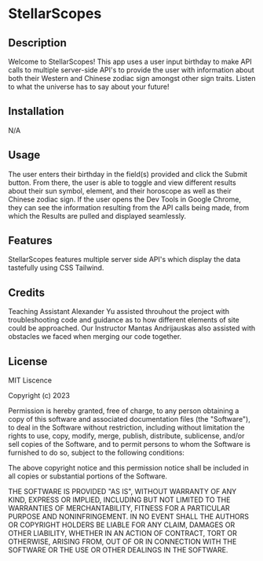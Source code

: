 # StellarScopes

## Description

Welcome to StellarScopes! This app uses a user input birthday to make API calls to multiple server-side API's to provide the user with information about both their Western and Chinese zodiac sign amongst other sign traits. Listen to what the universe has to say about your future!

## Installation

N/A

## Usage

The user enters their birthday in the field(s) provided and click the Submit button. From there, the user is able to toggle and view different results about their sun symbol, element, and their horoscope as well as their Chinese zodiac sign. If the user opens the Dev Tools in Google Chrome, they can see the information resulting from the API calls being made, from which the Results are pulled and displayed seamlessly.

## Features
StellarScopes features multiple server side API's which display the data tastefully using CSS Tailwind.



## Credits

Teaching Assistant Alexander Yu assisted throuhout the project with troubleshooting code and guidance as to how different elements of site could be approached. Our Instructor Mantas Andrijauskas also assisted with obstacles we faced when merging our code together. 

## License

MIT Liscence

Copyright (c) 2023

Permission is hereby granted, free of charge, to any person obtaining a copy of this software and associated documentation files (the "Software"), to deal in the Software without restriction, including without limitation the rights to use, copy, modify, merge, publish, distribute, sublicense, and/or sell copies of the Software, and to permit persons to whom the Software is furnished to do so, subject to the following conditions:

The above copyright notice and this permission notice shall be included in all copies or substantial portions of the Software.

THE SOFTWARE IS PROVIDED "AS IS", WITHOUT WARRANTY OF ANY KIND, EXPRESS OR IMPLIED, INCLUDING BUT NOT LIMITED TO THE WARRANTIES OF MERCHANTABILITY, FITNESS FOR A PARTICULAR PURPOSE AND NONINFRINGEMENT. IN NO EVENT SHALL THE AUTHORS OR COPYRIGHT HOLDERS BE LIABLE FOR ANY CLAIM, DAMAGES OR OTHER LIABILITY, WHETHER IN AN ACTION OF CONTRACT, TORT OR OTHERWISE, ARISING FROM, OUT OF OR IN CONNECTION WITH THE SOFTWARE OR THE USE OR OTHER DEALINGS IN THE SOFTWARE.

